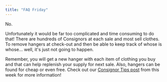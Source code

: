 ```yaml
---
title: "FAQ Friday"
---
```


No.

Unfortunately it would be far too complicated and time consuming to do that! There are hundreds of Consignors at each sale and most sell clothes. To remove hangers at check-out and then be able to keep track of whose is whose... well, it's just not going to happen.

Remember, you will get a new hanger with each item of clothing you buy and that can help replenish your supply for next sale. Also, hangers can be found for cheap or even free. Check out our [Consignor Tips post](/how-to-save-money-and-time-on-tagging-supplies-2) from this week for more information!
